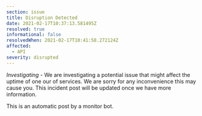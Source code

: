 ```yaml
---
section: issue
title: Disruption Detected
date: 2021-02-17T10:37:13.581495Z
resolved: true
informational: false
resolvedWhen: 2021-02-17T10:41:58.272124Z
affected:
  - API
severity: disrupted
---
```

*Investigating* - We are investigating a potential issue that might affect the uptime of one our of services. We are sorry for any inconvenience this may cause you. This incident post will be updated once we have more information.

This is an automatic post by a monitor bot.
        
